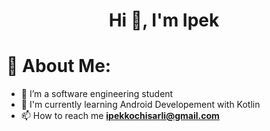 <h1 align="center">Hi 🌈, I'm Ipek</h1>

# 💫 About Me:
- 🏫 I’m a software engineering student
- 👾 I'm currently learning Android Developement with Kotlin
- 📫 How to reach me **ipekkochisarli@gmail.com**  


